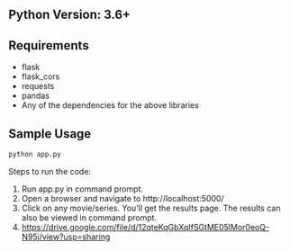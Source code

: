## Python Version: 3.6+

## Requirements
- flask
- flask_cors
- requests
- pandas
- Any of the dependencies for the above libraries

## Sample Usage
```bash
python app.py
```

Steps to run the code:
1. Run app.py in command prompt.
2. Open a browser and navigate to http://localhost:5000/
3. Click on any movie/series. You'll get the results page. The results can also be viewed in command prompt.
4. https://drive.google.com/file/d/12qteKqGbXqIfSGtME05lMor0eoQ-N95j/view?usp=sharing